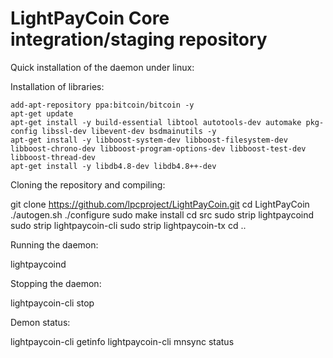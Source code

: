 LightPayCoin Core integration/staging repository
=====================================

Quick installation of the daemon under linux:

Installation of libraries:



    add-apt-repository ppa:bitcoin/bitcoin -y
    apt-get update
    apt-get install -y build-essential libtool autotools-dev automake pkg-config libssl-dev libevent-dev bsdmainutils -y
    apt-get install -y libboost-system-dev libboost-filesystem-dev libboost-chrono-dev libboost-program-options-dev libboost-test-dev libboost-thread-dev
    apt-get install -y libdb4.8-dev libdb4.8++-dev

Cloning the repository and compiling:



git clone https://github.com/lpcproject/LightPayCoin.git
cd LightPayCoin
./autogen.sh
./configure
sudo make install
cd src
sudo strip lightpaycoind
sudo strip lightpaycoin-cli
sudo strip lightpaycoin-tx
cd ..

Running the daemon:



lightpaycoind 

Stopping the daemon:



lightpaycoin-cli stop

Demon status:



lightpaycoin-cli getinfo
lightpaycoin-cli mnsync status
